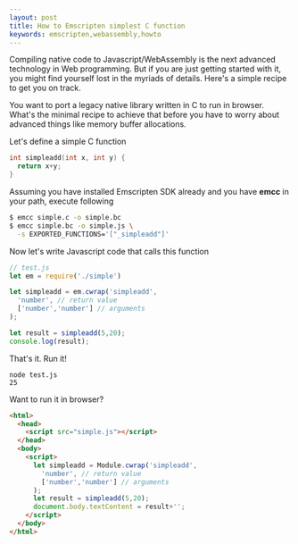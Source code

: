 ```yaml
---
layout: post
title: How to Emscripten simplest C function
keywords: emscripten,webassembly,howto
---
```


Compiling native code to Javascript/WebAssembly is the next advanced technology in Web programming. But if you are just getting started with it, you might find yourself lost in the myriads of details. Here's a simple recipe to get you on track.

You want to port a legacy native library written in C to run in browser. What's the minimal recipe to achieve that before you have to worry about advanced things like memory buffer allocations.

Let's define a simple C function

``` c
int simpleadd(int x, int y) {
  return x+y;
}
```

Assuming you have installed Emscripten SDK already and you have **emcc** in your path, execute following

``` bash
$ emcc simple.c -o simple.bc
$ emcc simple.bc -o simple.js \
  -s EXPORTED_FUNCTIONS='["_simpleadd"]'
```

Now let's write Javascript code that calls this function

``` javascript
// test.js
let em = require('./simple')

let simpleadd = em.cwrap('simpleadd',
  'number', // return value
  ['number','number'] // arguments
);

let result = simpleadd(5,20);
console.log(result);
```

That's it. Run it!

    node test.js
    25


Want to run it in browser?

``` html
<html>
  <head>
    <script src="simple.js"></script>
  </head>
  <body>
    <script>
      let simpleadd = Module.cwrap('simpleadd',
        'number', // return value
        ['number','number'] // arguments
      );
      let result = simpleadd(5,20);
      document.body.textContent = result+'';
    </script>
  </body>
</html>
```
